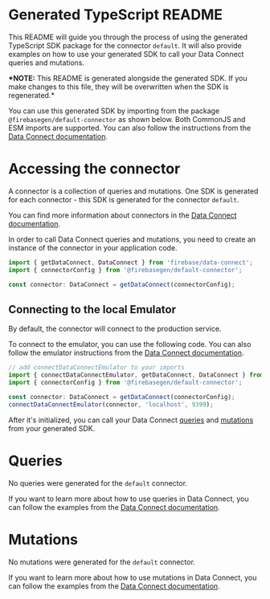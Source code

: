 # Generated TypeScript README

This README will guide you through the process of using the generated TypeScript SDK package for the connector
`default`. It will also provide examples on how to use your generated SDK to call your Data Connect queries and
mutations.

**\*NOTE:** This README is generated alongside the generated SDK. If you make changes to this file, they will be
overwritten when the SDK is regenerated.\*

You can use this generated SDK by importing from the package `@firebasegen/default-connector` as shown below. Both
CommonJS and ESM imports are supported. You can also follow the instructions from the
[Data Connect documentation](https://firebase.google.com/docs/data-connect/web-sdk#set-client).

# Accessing the connector

A connector is a collection of queries and mutations. One SDK is generated for each connector - this SDK is generated
for the connector `default`.

You can find more information about connectors in the
[Data Connect documentation](https://firebase.google.com/docs/data-connect#how-does).

In order to call Data Connect queries and mutations, you need to create an instance of the connector in your application
code.

```javascript
import { getDataConnect, DataConnect } from 'firebase/data-connect';
import { connectorConfig } from '@firebasegen/default-connector';

const connector: DataConnect = getDataConnect(connectorConfig);
```

## Connecting to the local Emulator

By default, the connector will connect to the production service.

To connect to the emulator, you can use the following code. You can also follow the emulator instructions from the
[Data Connect documentation](https://firebase.google.com/docs/data-connect/web-sdk#instrument-clients).

```javascript
// add connectDataConnectEmulator to your imports
import { connectDataConnectEmulator, getDataConnect, DataConnect } from 'firebase/data-connect';
import { connectorConfig } from '@firebasegen/default-connector';

const connector: DataConnect = getDataConnect(connectorConfig);
connectDataConnectEmulator(connector, 'localhost', 9399);
```

After it's initialized, you can call your Data Connect [queries](#queries) and [mutations](#mutations) from your
generated SDK.

# Queries

No queries were generated for the `default` connector.

If you want to learn more about how to use queries in Data Connect, you can follow the examples from the
[Data Connect documentation](https://firebase.google.com/docs/data-connect/web-sdk#using-queries).

# Mutations

No mutations were generated for the `default` connector.

If you want to learn more about how to use mutations in Data Connect, you can follow the examples from the
[Data Connect documentation](https://firebase.google.com/docs/data-connect/web-sdk#using-mutations).
